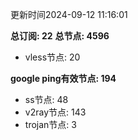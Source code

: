 更新时间2024-09-12 11:16:01

**总订阅: 22**
**总节点: 4596**
- vless节点: 20

**google ping有效节点: 194**
- ss节点: 48
- v2ray节点: 143
- trojan节点: 3
